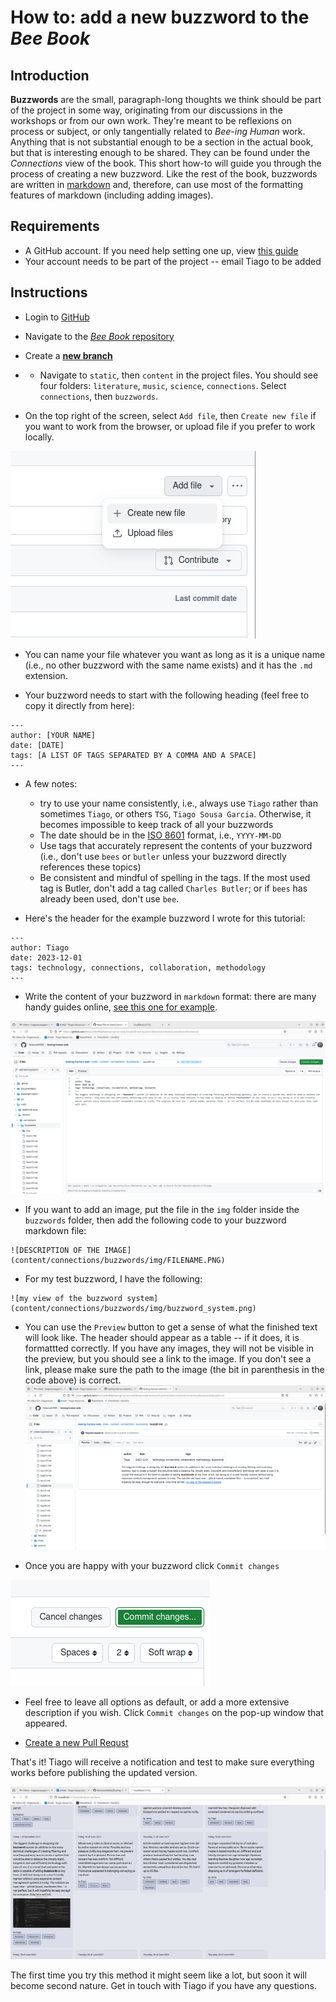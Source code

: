 # How to: add a new buzzword to the _Bee Book_

## Introduction
**Buzzwords** are the small, paragraph-long thoughts we think should be part of the project in some way, originating from our discussions in the workshops or from our own work. They're meant to be reflexions on process or subject, or only tangentially related to _Bee-ing Human_ work. Anything that is not substantial enough to be a section in the actual book, but that is interesting enough to be shared. They can be found under the _Connections_ view of the book. This short how-to will guide you through the process of creating a new buzzword. Like the rest of the book, buzzwords are written in [markdown](https://www.markdownguide.org/) and, therefore, can use most of the formatting features of markdown (including adding images).

## Requirements
- A GitHub account. If you need help setting one up, view [this guide](../register-github/README.md)
- Your account needs to be part of the project -- email Tiago to be added

## Instructions

- Login to [GitHub](https://github.com/)

- Navigate to the [_Bee Book_ repository](https://github.com/NewcastleRSE/beeing-human-web/)

- Create a [**new branch**](/documentation/create-new-branch/README.md)

- - Navigate to `static`, then `content` in the project files. You should see four folders: `literature`, `music`, `science`, `connections`. Select `connections`, then `buzzwords`.

- On the top right of the screen, select `Add file`, then `Create new file` if you want to work from the browser, or upload file if you prefer to work locally.

![Add new file](./img/01_add_file.png)

- You can name your file whatever you want as long as it is a unique name (i.e., no other buzzword with the same name exists) and it has the `.md` extension.

- Your buzzword needs to start with the following heading (feel free to copy it directly from here):
```
---
author: [YOUR NAME]
date: [DATE]
tags: [A LIST OF TAGS SEPARATED BY A COMMA AND A SPACE]
---
```

- A few notes:
  - try to use your name consistently, i.e., always use `Tiago` rather than sometimes `Tiago`, or others `TSG`, `Tiago Sousa Garcia`. Otherwise, it becomes impossible to keep track of all your buzzwords
  - The date should be in the [ISO 8601](https://en.wikipedia.org/wiki/ISO_8601) format, i.e., `YYYY-MM-DD`
  - Use tags that accurately represent the contents of your buzzword (i.e., don't use `bees` or `butler` unless your buzzword directly references these topics)
  - Be consistent and mindful of spelling in the tags. If the most used tag is Butler, don't add a tag called `Charles Butler`; or if `bees` has already been used, don't use `bee`.

- Here's the header for the example buzzword I wrote for this tutorial:
```
---
author: Tiago
date: 2023-12-01
tags: technology, connections, collaboration, methodology
---
```

- Write the content of your buzzword in `markdown` format: there are many handy guides online, [see this one for example](https://www.markdownguide.org/cheat-sheet/).

![writing content](./img/02_write_content.png)

- If you want to add an image, put the file in the `img` folder inside the `buzzwords` folder, then add the following code to your buzzword markdown file:

```
![DESCRIPTION OF THE IMAGE](content/connections/buzzwords/img/FILENAME.PNG)
```

- For my test buzzword, I have the following:
```
![my view of the buzzword system](content/connections/buzzwords/img/buzzword_system.png)
```

 - You can use the `Preview` button to get a sense of what the finished text will look like. The header should appear as a table -- if it does, it is formattted correctly. If you have any images, they will not be visible in the preview, but you should see a link to the image. If you don't see a link, please make sure the path to the image (the bit in parenthesis in the code above) is correct.
 ![preview](./img/04_preview.png)

- Once you are happy with your buzzword click `Commit changes`

![commit changes](./img/03_commit_changes.png)

- Feel free to leave all options as default, or add a more extensive description if you wish. Click `Commit changes` on the pop-up window that appeared.

- [Create a new Pull Requst](/documentation/create-new-pull-request/README.md)

That's it! Tiago will receive a notification and test to make sure everything works before publishing the updated version.

![published result](./img/05_published_version.png)

The first time you try this method it might seem like a lot, but soon it will become second nature. Get in touch with Tiago if you have any questions.